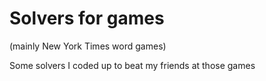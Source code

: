 # Solvers for games

(mainly New York Times word games)

Some solvers I coded up to beat my friends at those games
